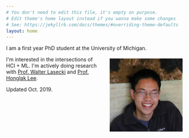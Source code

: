 ```yaml
---
# You don't need to edit this file, it's empty on purpose.
# Edit theme's home layout instead if you wanna make some changes
# See: https://jekyllrb.com/docs/themes/#overriding-theme-defaults
layout: home
---
```

I am a first year PhD student at the University of Michigan.
<img src="images/anthliu.jpg" alt="profile_pic" style="float: right; margin: 20px; width: 200px;"/>

I'm interested in the intersections of HCI + ML.
I'm actively doing research with [Prof. Walter Lasecki](https://web.eecs.umich.edu/~wlasecki/)
and [Prof. Honglak Lee](https://web.eecs.umich.edu/~honglak/).

Updated Oct. 2019.
